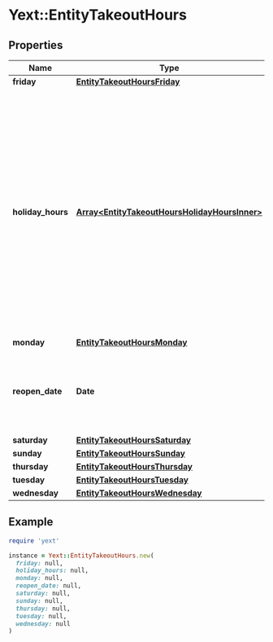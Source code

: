 # Yext::EntityTakeoutHours

## Properties

| Name | Type | Description | Notes |
| ---- | ---- | ----------- | ----- |
| **friday** | [**EntityTakeoutHoursFriday**](EntityTakeoutHoursFriday.md) |  | [optional] |
| **holiday_hours** | [**Array&lt;EntityTakeoutHoursHolidayHoursInner&gt;**](EntityTakeoutHoursHolidayHoursInner.md) |  **NOTE:** The list of Holiday Hours that you send us must be comprehensive. For example, if you send us a list of Holiday Hours that does not include Holiday Hours that you sent in your last update, Yext considers the missing Holiday Hours to be deleted, and we remove them.    Array must be ordered.   Filtering Type: &#x60;list of object&#x60; | [optional] |
| **monday** | [**EntityTakeoutHoursMonday**](EntityTakeoutHoursMonday.md) |  | [optional] |
| **reopen_date** | **Date** |  Date must be on or after 1970-01-01 Date must be before or on 2038-01-01  Filtering Type: &#x60;date&#x60; | [optional] |
| **saturday** | [**EntityTakeoutHoursSaturday**](EntityTakeoutHoursSaturday.md) |  | [optional] |
| **sunday** | [**EntityTakeoutHoursSunday**](EntityTakeoutHoursSunday.md) |  | [optional] |
| **thursday** | [**EntityTakeoutHoursThursday**](EntityTakeoutHoursThursday.md) |  | [optional] |
| **tuesday** | [**EntityTakeoutHoursTuesday**](EntityTakeoutHoursTuesday.md) |  | [optional] |
| **wednesday** | [**EntityTakeoutHoursWednesday**](EntityTakeoutHoursWednesday.md) |  | [optional] |

## Example

```ruby
require 'yext'

instance = Yext::EntityTakeoutHours.new(
  friday: null,
  holiday_hours: null,
  monday: null,
  reopen_date: null,
  saturday: null,
  sunday: null,
  thursday: null,
  tuesday: null,
  wednesday: null
)
```

